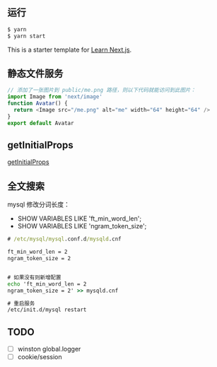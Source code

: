 ## 运行

```cmd
$ yarn
$ yarn start
```

This is a starter template for [Learn Next.js](https://nextjs.org/learn).

## 静态文件服务

```js
// 添加了一张图片到 public/me.png 路径，则以下代码就能访问到此图片：
import Image from 'next/image'
function Avatar() {
  return <Image src="/me.png" alt="me" width="64" height="64" />
}
export default Avatar
```

## getInitialProps

[getInitialProps](https://www.nextjs.cn/docs/api-reference/data-fetching/getInitialProps)

## 全文搜索

mysql 修改分词长度：

- SHOW VARIABLES LIKE 'ft_min_word_len';
- SHOW VARIABLES LIKE 'ngram_token_size';

```cmd
# /etc/mysql/mysql.conf.d/mysqld.cnf

ft_min_word_len = 2
ngram_token_size = 2


# 如果没有则新增配置
echo 'ft_min_word_len = 2
ngram_token_size = 2' >> mysqld.cnf

# 重启服务
/etc/init.d/mysql restart
```

## TODO

- [ ] winston global.logger
- [ ] cookie/session
